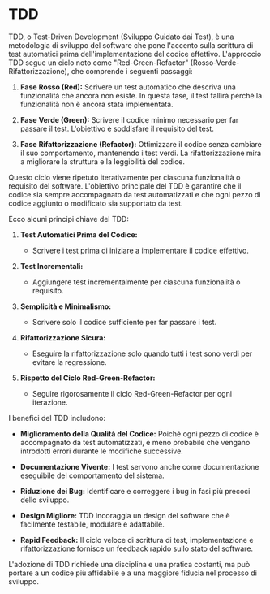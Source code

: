 # TDD

TDD, o Test-Driven Development (Sviluppo Guidato dai Test), è una metodologia di sviluppo del software che pone l'accento sulla scrittura di test automatici prima dell'implementazione del codice effettivo. L'approccio TDD segue un ciclo noto come "Red-Green-Refactor" (Rosso-Verde-Rifattorizzazione), che comprende i seguenti passaggi:

1. **Fase Rosso (Red):** Scrivere un test automatico che descriva una funzionalità che ancora non esiste. In questa fase, il test fallirà perché la funzionalità non è ancora stata implementata.

2. **Fase Verde (Green):** Scrivere il codice minimo necessario per far passare il test. L'obiettivo è soddisfare il requisito del test.

3. **Fase Rifattorizzazione (Refactor):** Ottimizzare il codice senza cambiare il suo comportamento, mantenendo i test verdi. La rifattorizzazione mira a migliorare la struttura e la leggibilità del codice.

Questo ciclo viene ripetuto iterativamente per ciascuna funzionalità o requisito del software. L'obiettivo principale del TDD è garantire che il codice sia sempre accompagnato da test automatizzati e che ogni pezzo di codice aggiunto o modificato sia supportato da test.

Ecco alcuni principi chiave del TDD:

1. **Test Automatici Prima del Codice:**
   - Scrivere i test prima di iniziare a implementare il codice effettivo.

2. **Test Incrementali:**
   - Aggiungere test incrementalmente per ciascuna funzionalità o requisito.

3. **Semplicità e Minimalismo:**
   - Scrivere solo il codice sufficiente per far passare i test.

4. **Rifattorizzazione Sicura:**
   - Eseguire la rifattorizzazione solo quando tutti i test sono verdi per evitare la regressione.

5. **Rispetto del Ciclo Red-Green-Refactor:**
   - Seguire rigorosamente il ciclo Red-Green-Refactor per ogni iterazione.

I benefici del TDD includono:

- **Miglioramento della Qualità del Codice:** Poiché ogni pezzo di codice è accompagnato da test automatizzati, è meno probabile che vengano introdotti errori durante le modifiche successive.

- **Documentazione Vivente:** I test servono anche come documentazione eseguibile del comportamento del sistema.

- **Riduzione dei Bug:** Identificare e correggere i bug in fasi più precoci dello sviluppo.

- **Design Migliore:** TDD incoraggia un design del software che è facilmente testabile, modulare e adattabile.

- **Rapid Feedback:** Il ciclo veloce di scrittura di test, implementazione e rifattorizzazione fornisce un feedback rapido sullo stato del software.

L'adozione di TDD richiede una disciplina e una pratica costanti, ma può portare a un codice più affidabile e a una maggiore fiducia nel processo di sviluppo.

